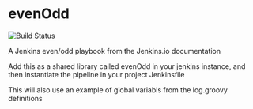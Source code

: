 # evenOdd
[![Build Status](http://localhost:8083/buildStatus/icon?job=uselibraries01)](http://localhost:8083/view/Essential%20training/job/uselibraries01/)

A Jenkins even/odd playbook from the Jenkins.io documentation

Add this as a shared library called evenOdd in your jenkins
instance, and then instantiate the pipeline in your project Jenkinsfile

This will also use an example of global variabls from the log.groovy
definitions
